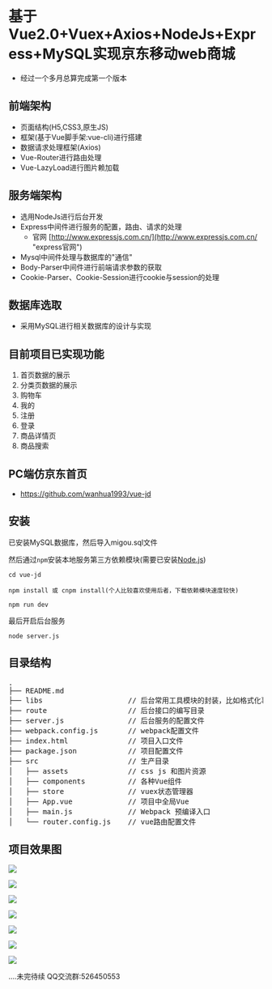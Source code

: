 # 基于Vue2.0+Vuex+Axios+NodeJs+Express+MySQL实现京东移动web商城
- 经过一个多月总算完成第一个版本
## 前端架构
- 页面结构(H5,CSS3,原生JS)
- 框架(基于Vue脚手架:vue-cli)进行搭建
- 数据请求处理框架(Axios)
- Vue-Router进行路由处理
- Vue-LazyLoad进行图片赖加载

## 服务端架构
- 选用NodeJs进行后台开发
- Express中间件进行服务的配置，路由、请求的处理
	- 官网 [http://www.expressjs.com.cn/](http://www.expressjs.com.cn/ "express官网")
- Mysql中间件处理与数据库的"通信"
- Body-Parser中间件进行前端请求参数的获取
- Cookie-Parser、Cookie-Session进行cookie与session的处理


## 数据库选取
- 采用MySQL进行相关数据库的设计与实现

## 目前项目已实现功能
1. 首页数据的展示
2. 分类页数据的展示
3. 购物车
4. 我的
5. 注册
6. 登录
7. 商品详情页
8. 商品搜索

## PC端仿京东首页
- https://github.com/wanhua1993/vue-jd
## 安装

已安装MySQL数据库，然后导入migou.sql文件

然后通过`npm`安装本地服务第三方依赖模块(需要已安装[Node.js](https://nodejs.org/))

```
cd vue-jd
```

```
npm install 或 cnpm install(个人比较喜欢使用后者，下载依赖模块速度较快)
```

```
npm run dev
```

最后开启后台服务

```
node server.js
```

## 目录结构
<pre>
.
├── README.md           
├── libs               		// 后台常用工具模块的封装，比如格式化事件、MD5加密等
├── route              		// 后台接口的编写目录
├── server.js          		// 后台服务的配置文件
├── webpack.config.js  		// webpack配置文件
├── index.html         		// 项目入口文件
├── package.json       		// 项目配置文件
├── src                		// 生产目录
│   ├── assets         		// css js 和图片资源
│   ├── components     		// 各种Vue组件
│   ├── store          		// vuex状态管理器
│   ├── App.vue        		// 项目中全局Vue
│   ├── main.js        		// Webpack 预编译入口
│   └── router.config.js    // vue路由配置文件
</pre>

## 项目效果图


![](http://i.imgur.com/hc4Kdcv.png)

![](http://i.imgur.com/e1dli1Y.png)

![](http://i.imgur.com/j9bdh5O.png)

![](http://i.imgur.com/KNlLcjv.png)

![](http://i.imgur.com/m2H0mLg.png)

![](http://i.imgur.com/8GpE1qc.png)

![](http://i.imgur.com/sIfHd0z.png)


....未完待续 QQ交流群:526450553

